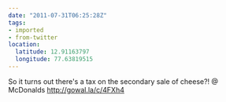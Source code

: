 ```yaml
---
date: "2011-07-31T06:25:28Z"
tags:
- imported
- from-twitter
location:
  latitude: 12.91163797
  longitude: 77.63819515
---
```

So it turns out there's a tax on the secondary sale of cheese?\! @ McDonalds http://gowal.la/c/4FXh4
